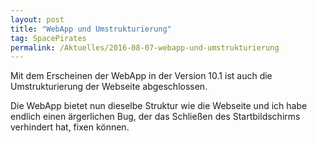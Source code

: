 ```yaml
---
layout: post
title: "WebApp und Umstrukturierung"
tag: SpacePirates
permalink: /Aktuelles/2016-08-07-webapp-und-umstrukturierung
---
```


Mit dem Erscheinen der WebApp in der Version 10.1 ist auch die Umstrukturierung der Webseite abgeschlossen.

Die WebApp bietet nun dieselbe Struktur wie die Webseite und ich habe endlich einen ärgerlichen Bug, der das Schließen des Startbildschirms verhindert hat, fixen können.
